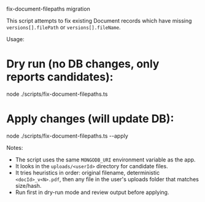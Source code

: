 fix-document-filepaths migration

This script attempts to fix existing Document records which have missing `versions[].filePath` or `versions[].fileName`.

Usage:

# Dry run (no DB changes, only reports candidates):
node ./scripts/fix-document-filepaths.ts

# Apply changes (will update DB):
node ./scripts/fix-document-filepaths.ts --apply

Notes:
- The script uses the same `MONGODB_URI` environment variable as the app.
- It looks in the `uploads/<userId>` directory for candidate files.
- It tries heuristics in order: original filename, deterministic `<docId>_v<N>.pdf`, then any file in the user's uploads folder that matches size/hash.
- Run first in dry-run mode and review output before applying.
